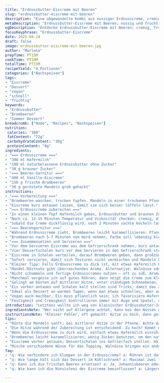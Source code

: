 ```yaml
---
title: "Erdnussbutter-Eiscreme mit Beeren"
slug: "erdnussbutter-eiscreme-mit-beeren"
description: "Eine abgewandelte Kombi aus nussiger Erdnusscreme, cremigem Milchmix, samtiger Eiscreme und fruchtiger Beerengarnitur. Natürliche Zutaten, ohne Zuckerzusatz und Ei, leicht glutenfrei. Die cremige Erdnussbutter wird im Topf mit Hafermilch und braunem Zucker erhitzt und sachte eingekocht bis sie dickflüssig wird. Dazu frische Brombeeren, die karamellisiert werden, geben einen intensiven Geschmack. Geröstete Mandeln ersetzen Erdnussstücke – überraschend, output ergänzt das Mundgefühl. Optisch rustikale Servierweise, passend zu ungezwungenem Dessert. Vier Portionen, schnell zubereitet. Auf Küchengeräte und Arbeitsrhythmen geachtet, um optimale Konsistenz zu treffen."
metaDescription: "Erdnussbutter-Eiscreme mit Beeren; nussig und fruchtig – ein köstliches Dessert ohne Zuckerzusatz und Ei, perfekt für warme Tage"
ogDescription: "Entdecke Erdnussbutter-Eiscreme mit Beeren; cremig, fruchtig – das moderne Dessert ohne Zucker, schnell zubereitet"
focusKeyphrase: "Erdnussbutter-Eiscreme"
date: 2025-08-14
draft: false
image: erdnussbutter-eiscreme-mit-beeren.jpg
author: "Marlena"
prepTime: PT15M
cookTime: PT18M
totalTime: PT33M
recipeYield: "4 Portionen"
categories: ["Nachspeisen"]
tags:
- "Eiscreme"
- "Dessert"
- "vegan"
- "schnell"
- "fruchtig"
keywords:
- "Erdnussbutter"
- "Brombeeren"
- "Sommer Dessert"
breadcrumb: ["Home", "Recipes", "Nachspeisen"]
nutrition: 
 calories: "380"
 fatContent: "22g"
 carbohydrateContent: "30g"
 proteinContent: "8g"
ingredients:
- "=== Erdnusscreme ==="
- "300 ml Hafermilch"
- "100 ml naturbelassene Erdnussbutter ohne Zucker"
- "30 g brauner Zucker"
- "=== Beeren-Garnitur ==="
- "400 ml Vanille-Eiscreme"
- "150 g frische Brombeeren"
- "30 g geröstete Mandeln grob gehackt"
instructions:
- "=== Vorbereitung ==="
- "Brombeeren waschen, trocken tupfen. Mandeln in einer trockenen Pfanne leicht rösten, bis Duft aufsteigt und erste Farbe sichtbar wird. Beiseitelegen."
- "Eiscreme kurz antauen lassen, damit sie sich besser löffeln lässt."
- "=== Erdnusscreme zubereiten ==="
- "In einen kleinen Topf Hafermilch geben, Erdnussbutter und braunen Zucker dazugeben. Mit Schneebesen verrühren, mittlere Hitze an. Geduldig, ständig rühren; ruckartige Bewegungen vermeiden, sonst gerinnt es."
- "Nach ca. 12-15 Minuten Temperatur und Viskosität checken: cremig, dicklich, aber noch gießbar. Achtung, nicht zu heiß werden lassen, damit nicht anbrennt."
- "Sobald die Creme dickflüssig wird, noch 2 Minuten sachte köcheln lassen. Nicht im Topf stehen lassen, sonst wird sie zu fest. Sofort in schlanke Schüssel umfüllen, abkühlen lassen, abdecken. Mindestens 3 Stunden kühl stellen."
- "=== Beerengarnitur ==="
- "Während Erdnusscreme zieht, Brombeeren leicht karamellisieren: Pfanne auf mittel-hoch, Abstand der Beeren nicht zu eng, damit sie nicht zerdrücken. Zucker nur minimal, oder ganz weglassen, hält sie natürlich frisch und saftig."
- "Brombeeren nach 5-7 Minuten vom Herd nehmen, Farbe soll lebendig bleiben. Nicht verkochen, sonst bitter."
- "=== Zusammensetzen und Servieren ==="
- "Vor dem Servieren Eiscreme aus dem Gefrierschrank nehmen, kurz antauen lassen, damit sie cremig bleibt."
- "Vier Dessertschalen kurz vor dem Servieren in den Gefrierschrank stellen, so bleibt das Eis länger fest."
- "Eiscreme in Schalen verteilen, darauf Brombeeren geben, dann großzügig Erdnusscreme als Topping darauf verteilen. Mit grob gehackten gerösteten Mandeln bestreuen für Biss."
- "Sofort servieren, damit sich Texturen nicht vermischen und Mandeln knacken."
- "Kleiner Tipp: Falls Erdnusscreme zu dick ist, mit etwas Hafermilch korrigieren. Bei zu dünn einfach länger einkochen, bis gewünschte Konsistenz erreicht."
- "Mandel-Röstnote gibt überraschendes Aroma. Alternative: Walnüsse oder Pekannüsse funktionieren auch gut."
- "Nicht schummeln und fertige Erdnusscremes nutzen – oft zu süß, Aroma verblasst."
- "Manchmal vergesse ich auf gutes Rühren; dann neigt die Creme zum Klumpen oder Anbrennen unten. Geduld ist hier essenziell."
- "Gelingt am besten auf mittlerer Hitze, unter ständigem Schneebesen, dann wird die Creme samtig ohne Hautbildung."
- "Eis vorher antauen und Schalen kalt stellen sind Tricks, damit das Zusammenspiel von kalt und warm optimal wirkt."
- "Ideal als Dessert an warmen Tagen, wenn man etwas schnelles, aber ausgefallenes möchte."
- "Vegan auch machbar, Eis muss pflanzlich sein; ich favorisiere Hafermilch für feine Nussbalance."
- "Festigkeit und Cremigkeit kontrollieren immer mit Auge und Spatel, nicht nur Zeitangaben vertrauen."
introduction: "Letztens wollte ich weg von klassischer Erdnussbutter-Jelly-Kombi, etwas bodenständiges, aber mit moderner Note. Statt Kuhmilch Hafermilch verwendet – bringt mehr Süße und nach obergäriger Verarbeitung viel Geschmack. Zuckerzählerei blieb bei braunem Zucker, der karamelliger ist als weißer, aber weniger aggressiv. Fluffige Eiscreme als Basis, dann dazu fruchtige Brombeeren, die nicht zu süß sind – anstelle der immer gleichen Erdbeermarmelade. Knackige Mandeln ergänzen die Textur, da Erdnussallergien öfter vorkommen, tauschte ich geröstete Mandeln. Meist pent hier das Problem: Erdnusscreme fest zu kriegen ohne Klumpen. So reinstecken im Topf, darauf achten, dass Hitze nicht zu hoch. Fantastisch, wenn sich der Duft der Erdnüsse mit karamellisierten Beeren und Vanille-Eis verbindet. Ein Dessert ohne viel Firlefanz, bei dem der Geschmack im Vordergrund steht. Die Balance zwischen cremig, knackig und fruchtig hat seinen gewissen Reiz."
ingredientsNote: "Wer nicht auf Allergene achtet, kann bei den Nüssen auch Pistazien verwenden für etwas zusätzlichen Crunch und Farbkontrast. Erdnussbutter bitte naturbelassen und ohne Zucker – das macht deutlich Unterschied im Aroma. Hafermilch eignet sich wegen der Konsistenz und neutralen Süße besonders gut, aber auch Mandelmilch oder Kokosmilch funktionieren, letztere bringt exotische Note. Brauner Zucker ist wichtig für die Karamellnuancen – Rohrohrzucker geht auch, aber nicht zu fein mahlen, sonst droht Überkochen. Brombeeren können durch andere Beeren ersetzt werden, Johannisbeeren etwa, die etwas säuerlicher sind und so ein Spannungsfeld schaffen. Bei Mandeln grob hacken oder schroten, nie zu fein, sonst verliert das Dessert den knackigen Kontrast. Alternative für die Eiscreme: selbstgemachtes Vanillekokos-Eis, wenn laktosefrei gewünscht."
instructionsNote: "Kleiner Fehler, oft gemacht: Hitze zu hoch, dann gerinnt die Mischung sofort – nicht wegschmeißen, vorsichtig mit wenig Flüssigkeit verdünnen und glatt rühren. Der ständige Schneebesen-Einsatz sorgt dafür, dass sich der Zucker gleichmäßig auflöst und die Erdnusspaste schön bindet. Temperaturkontrolle ausschlaggebend – sichtbar wird die Creme dichter, sie verändert die Farbe leicht, dunkler, samtiger Glanz tritt auf. Wenn die Mischung an der Wand des Topfes dünn bleibt und beim Fingerstrich steht, gute Konsistenz erreicht. Die karamellisierten Beeren müssen vorsichtig behandelt werden, zu viel Hitze und sie zerfallen, das wirkt matschig. Kalt servieren, damit die unterschiedlich warmen Elemente spannend im Mund wirken. Sofort serviert hält das Knacken der Mandeln den Kontrast, wenn das Dessert zu lange steht, wird dieser Effekt schwächer. Man kann in der Vorbereitung Erdnusscreme und Beeren separat kühlen – das spart Zeit am Ende. Schalen vor dem Servieren ins Gefrierfach – cooler Trick, Eis schmilzt langsamer. Lieblingsmethode bei spontanen Gästen: die Creme schon am Morgen ansetzen und abends nur noch zusammenbauen."
tips:
- "Röste die Mandeln sanft; bei mittlerer Hitze in der Pfanne. Achte darauf, dass sie nicht verbrennen. Aroma intensiviert sich. Gut aufpassen."
- "Die Hitze während der Zubereitung ist entscheidend. Zu hoch? Kommt es zum Anbrennen. Zu niedrig? Die Creme wird nicht dick. Geduld ist nötig."
- "Wenn die Erdnusscreme zu dick wird, einfach etwas Hafermilch einrühren. Passt die Konsistenz nicht? Ein weiteres Einkochen kann helfen."
- "Brombeeren leicht karamellisieren; wenig Zucker benutzen, um den natürlichen Geschmack zu erhalten. Hitze nicht zu hoch, sonst zerfallen sie."
- "Eiscreme vorher antauen; Dessertschalen ins Gefrierfach stellen. Hält Eis länger fest, kühle Textur bleibt erhalten."
- "Mische verschiedene Nüsse für das Topping. Walnüsse bringen ein anderes Aroma. Pistazien zum Crunch, gut für das visuelle Spiel."
faq:
- "q: Wie verhindere ich Klumpen in der Erdnusscreme? a: Rühren ist das Geheimnis. Temperatur konstant halten. Bei Klumpen mit mehr Flüssigkeit arbeiten."
- "q: Wie lange hält sich das Dessert im Kühlschrank? a: Maximal zwei Tage im Kühlschrank. Danach färbt sich die Creme, und Textur leidet."
- "q: Kann ich die frischen Beeren ersetzen? a: Ja, Johannisbeeren oder Himbeeren funktionieren gut. Sind fruchtiger. Achte auf den Zuckergehalt."
- "q: Wie kann ich die Konsistenz der Eiscreme beeinflussen? a: Längeres Antauen macht sie cremiger. Direkt aus dem Gefrierschrank ist es manchmal zu fest."

---
```

